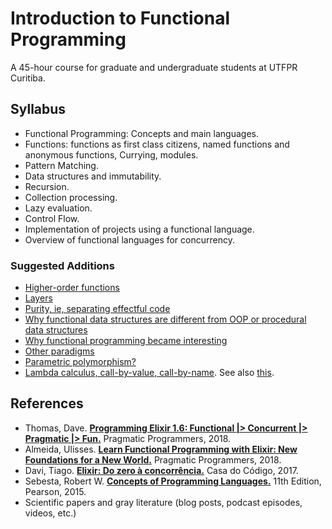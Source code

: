 # Introduction to Functional Programming


A 45-hour course for graduate and undergraduate students at UTFPR Curitiba.

## Syllabus

- Functional Programming: Concepts and main languages. 
- Functions: functions as first class citizens, named functions and anonymous functions, Currying, modules. 
- Pattern Matching. 
- Data structures and immutability. 
- Recursion. 
- Collection processing. 
- Lazy evaluation. 
- Control Flow. 
- Implementation of projects using a functional language. 
- Overview of functional languages for concurrency.


### Suggested Additions

- [Higher-order functions](https://twitter.com/ramalhoorg/status/1148778652655640579?s=20)
- [Layers](https://twitter.com/redrapids/status/1148670656374091776?s=20)
- [Purity, ie, separating effectful code](https://twitter.com/ktec/status/1148748154709446656?s=20)
- [Why functional data structures are different from OOP or procedural data structures](https://twitter.com/redrapids/status/1148670656374091776?s=20)
- [Why functional programming became interesting](https://twitter.com/renanranelli/status/1148793119946575875?s=20)
- [Other paradigms](https://twitter.com/SWI_Prolog/status/1148905678758535169?s=20)
- [Parametric polymorphism?](https://twitter.com/rodinhart/status/1148975522833027078?s=20)
- [Lambda calculus, call-by-value, call-by-name](https://twitter.com/Kakadu18/status/1149567470635642881?s=20). See also [this](https://pdfs.semanticscholar.org/9e1c/0bf9c3c2e0a293f7eb5a38a9253551dc2e1f.pdf).

## References

- Thomas, Dave. **[Programming Elixir 1.6: Functional |> Concurrent |> Pragmatic |> Fun.](https://pragprog.com/book/elixir16/programming-elixir-1-6)** Pragmatic Programmers, 2018.
- Almeida, Ulisses. **[Learn Functional Programming with Elixir: New Foundations for a New World.](https://pragprog.com/book/cdc-elixir/learn-functional-programming-with-elixir)** Pragmatic Programmers, 2018.
- Davi, Tiago. **[Elixir: Do zero à concorrência.](https://www.casadocodigo.com.br/products/livro-elixir)** Casa do Código, 2017.
- Sebesta, Robert W. **[Concepts of Programming Languages.](https://www.amazon.com/Concepts-Programming-Languages-Robert-Sebesta/dp/013394302X/)** 11th Edition, Pearson, 2015.
- Scientific papers and gray literature (blog posts, podcast episodes, videos, etc.)


